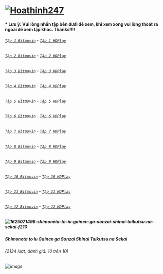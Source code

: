 # [![Hoathinh247](https://user-images.githubusercontent.com/75318518/141947432-f818d463-e399-4827-9d0d-1c5385968d8e.png)](https://admin1509.github.io/hoathinh247tv.com/)
#### * Lưu ý: Vui lòng nhấn tập bên dưới để xem, khi xem xong vui lòng thoát ra ngoài để xem tập khác. Thanks!!!!

###### [`Tập 1 Bitmovin`](https://bitly.com/30ssJ9s) - [`Tập 1 HDPlay`](https://bitly.com/3wP31YW)
###### [`Tập 2 Bitmovin`](https://bitly.com/3osnhvM) - [`Tập 2 HDPlay`](https://bitly.com/3osjvCC)
###### [`Tập 3 Bitmovin`](https://bitly.com/30tHv0m) - [`Tập 3 HDPlay`]()
###### [`Tập 4 Bitmovin`](https://bitly.com/3Fo3nZx) - [`Tập 4 HDPlay`]()
###### [`Tập 5 Bitmovin`](https://bitly.com/3wRSImZ) - [`Tập 5 HDPlay`]()
###### [`Tập 6 Bitmovin`](https://bitly.com/3qFBxnw) - [`Tập 6 HDPlay`]()
###### [`Tập 7 Bitmovin`](https://bitly.com/3wR9gLN) - [`Tập 7 HDPlay`]()
###### [`Tập 8 Bitmovin`]() - [`Tập 8 HDPlay`]()
###### [`Tập 9 Bitmovin`]() - [`Tập 9 HDPlay`]()
###### [`Tập 10 Bitmovin`]() - [`Tập 10 HDPlay`]()
###### [`Tập 11 Bitmovin`]() - [`Tập 11 HDPlay`]()
###### [`Tập 12 Bitmovin`]() - [`Tập 12 HDPlay`]()

##### ![1625071498-shimoneta-to-iu-gainen-ga-sonzai-shinai-taikutsu-na-sekai-f210](https://user-images.githubusercontent.com/75318518/141960241-e7e44568-2a85-4a69-b9cc-87039c774459.jpg)
##### Shimoneta to Iu Gainen ga Sonzai Shinai Taikutsu na Sekai
###### (2134 lượt, đánh giá: 10 trên 10)
###### ![image](https://user-images.githubusercontent.com/75318518/141960625-fd1c94fb-ee96-441c-b2dc-ef5aed10293a.png)

